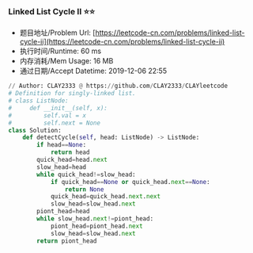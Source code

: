 
### Linked List Cycle II :star::star:
- 题目地址/Problem Url: [https://leetcode-cn.com/problems/linked-list-cycle-ii](https://leetcode-cn.com/problems/linked-list-cycle-ii)
- 执行时间/Runtime: 60 ms 
- 内存消耗/Mem Usage: 16 MB
- 通过日期/Accept Datetime: 2019-12-06 22:55
```python
// Author: CLAY2333 @ https://github.com/CLAY2333/CLAYleetcode
# Definition for singly-linked list.
# class ListNode:
#     def __init__(self, x):
#         self.val = x
#         self.next = None
class Solution:
    def detectCycle(self, head: ListNode) -> ListNode:
        if head==None:
            return head
        quick_head=head.next
        slow_head=head
        while quick_head!=slow_head:
            if quick_head==None or quick_head.next==None:
                return None
            quick_head=quick_head.next.next
            slow_head=slow_head.next
        piont_head=head
        while slow_head.next!=piont_head:
            piont_head=piont_head.next
            slow_head=slow_head.next
        return piont_head

```
